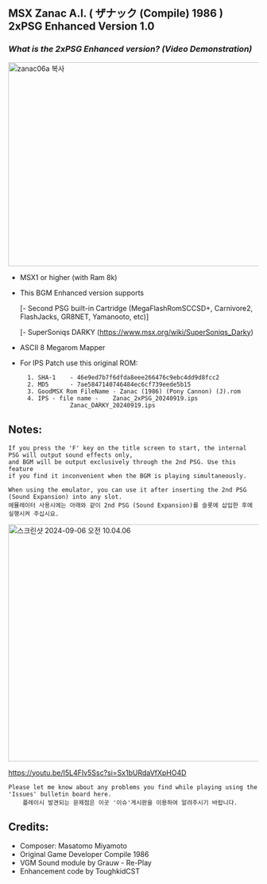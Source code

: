 ## MSX Zanac A.I. ( ザナック (Compile) 1986 ) 2xPSG Enhanced Version 1.0

### *What is the 2xPSG Enhanced version? (Video Demonstration)*
<a data-flickr-embed="true" href="https://youtu.be/zpgWOMnACFc?si=kvnyWl_FfzLTEbx0" title="zanac06a 복사"><img src="https://live.staticflickr.com/65535/54001106861_054d24c4ca_z.jpg" width="640" height="410" alt="zanac06a 복사"/></a>
	
- MSX1 or higher (with Ram 8k) 

- This BGM Enhanced version supports

	[- Second PSG built-in Cartridge (MegaFlashRomSCCSD+, Carnivore2, FlashJacks, GR8NET, Yamanooto, etc)] 
     
	[- SuperSoniqs DARKY (https://www.msx.org/wiki/SuperSoniqs_Darky)			    

- ASCII 8 Megarom Mapper

- For IPS Patch use this original ROM:

		1. SHA-1	- 46e9ed7b7f6dfda8eee266476c9ebc4dd9d8fcc2
		2. MD5	  	- 7ae5847140746484ec6cf739eede5b15
		3. GoodMSX Rom FileName - Zanac (1986) (Pony Cannon) (J).rom
		4. IPS - file name - 	Zanac_2xPSG_20240919.ips
  					Zanac_DARKY_20240919.ips  


## Notes:

	If you press the 'F' key on the title screen to start, the internal PSG will output sound effects only, 
 	and BGM will be output exclusively through the 2nd PSG. Use this feature 
  	if you find it inconvenient when the BGM is playing simultaneously.

	When using the emulator, you can use it after inserting the 2nd PSG (Sound Expansion) into any slot.
	에뮬레이터 사용시에는 아래와 같이 2nd PSG (Sound Expansion)를 슬롯에 삽입한 후에 실행시켜 주십시요. 

<a data-flickr-embed="true" href="https://youtu.be/I5L4FIv5Ssc?si=Sx1bURdaVfXpHO4D" title="스크린샷 2024-09-06 오전 10.04.06"><img src="https://live.staticflickr.com/65535/53974589170_ff39bd21ce_z.jpg" width="640" height="477" alt="스크린샷 2024-09-06 오전 10.04.06"/></a>

https://youtu.be/I5L4FIv5Ssc?si=Sx1bURdaVfXpHO4D

	Please let me know about any problems you find while playing using the 'Issues' bulletin board here.
    	플레이시 발견되는 문제점은 이곳 '이슈'게시판을 이용하여 알려주시기 바랍니다. 

  	

## Credits:

- Composer: Masatomo Miyamoto
- Original Game Developer Compile 1986
- VGM Sound module by Grauw - Re-Play
- Enhancement code by ToughkidCST 
